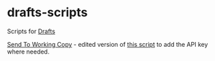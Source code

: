 # drafts-scripts
Scripts for [Drafts](https://getdrafts.com/)

[Send To Working Copy](/scripts/send-to-working-copy.js) - edited version of [this script](https://actions.getdrafts.com/a/1Pe) to add the API key where needed.

